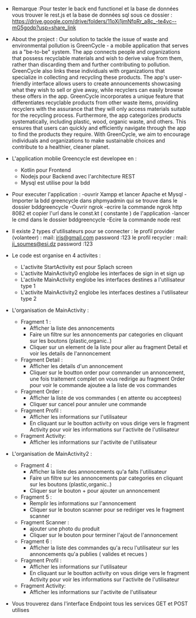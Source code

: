 - Remarque :Pour tester le back end functionel et la base de données vous trouver le rest.js et la base de données sql sous ce dossier : https://drive.google.com/drive/folders/11oXj1jmNfpRr_a8c_-te4vc--mG5godp?usp=share_link

- About the project :
	Our solution to tackle the issue of waste and environmental pollution is GreenCycle - a mobile application that serves as a "be-to-be" system.
	The app connects people and organizations that possess recyclable materials and wish to derive value from them, rather than discarding them and 
	further contributing to pollution. GreenCycle also links these individuals with organizations that specialize in collecting and recycling these products. 
	The app's user-friendly interface allows users to create announcements showcasing what they wish to sell or give away, while recyclers can easily browse
	these offers in the app.
	GreenCycle incorporates a unique feature that differentiates recyclable products from other waste items, providing recyclers with the assurance that 
	they will only access materials suitable for the recycling process. Furthermore, the app categorizes products systematically, including plastic, wood, organic waste,
	and others. This ensures that users can quickly and efficiently navigate through the app to find the products they require. With GreenCycle, we aim to encourage 
	individuals and organizations to make sustainable choices and contribute to a healthier, cleaner planet.

- L'application moblie Greencycle est developee en :
 	- Kotlin pour Frontend 
	- Nodejs pour Backend avec l'architecture REST
	- Mysql est utilise pour la bdd

- Pour executer l'application :
	-ouvrir Xampp et lancer Apache et Mysql
	-Importer la bdd greencycle dans phpmyadmin qui se trouve dans le dossier bddgreencycle
	-Ouvrir ngrok
	-ecrire la commande ngrok http 8082 et copier l'url dans le const.kt ( constante ) de l'application	
	-lancer le cmd dans le dossier bddgreencycle
	-Ecire la commande node rest

- Il existe 2 types d'utilisateurs pour se connecter :
le profil provider (volanteer)  : mail: iris@gmail.com  password :123
le profil recycler : mail: ji_soumes@esi.dz   password :123

- Le code est organise en 4 activites : 
	- L'activite StartActivity est pour Splach screen 
	- L'activite MainActivity0 englobe les interfaces de sign in et sign up
	- L'activite MainActivity englobe les interfaces destines a l'utilisateur type 1
	- L'activite MainActivity2 englobe les interfaces destines a l'utilisateur type 2

- L'organisation de MainActivity :
	- Fragment 1 : 
		- Afficher la liste des annoncements 
		- Faire un filtre sur les annoncements par categories en cliquant sur les boutons (plastic,organic..)
		- Cliquer sur un element de la liste pour aller au fragment Detail et voir les details de l'annoncement
	- Fragment Detail :
		- Afficher les details d'un annoncement
		- Cliquer sur le boutton order pour commander un annoncement, une fois traitement complet on vous redirige au fragment Order pour voir 
                  le commande ajoutee a la liste de vos commandes 
	- Fragment Order :
		- Afficher la liste de vos commandes ( en attente ou acceptees)
		- Cliquer sur cancel pour annuler une commande
	- Fragment Profil :
		- Afficher les informations sur l'utilisateur 
		- En cliquant sur le boutton activity on vous dirige vers le fragment Activity pour voir les informations sur l'activite de l'utilisateur 
	- Fragment Activity:
		- Afficher les informations sur l'activite de l'utilisateur 

- L'organisation de MainActivity2 :
	- Fragment 4 :
		- Afficher la liste des annoncements qu'a faits l'utilisateur
		- Faire un filtre sur les annoncements par categories en cliquant sur les boutons (plastic,organic..)
		- Cliquer sur le bouton + pour ajouter un annoncement
	- Fragment 5 :
		- Remplir les informations sur l'annoncement
		- Cliquer sur le bouton scanner pour se rediriger ves le fragment scanner
	- Fragment Scanner :
		- ajouter une photo du produit 
		- Cliquer sur le bouton pour terminer l'ajout de l'annoncement
	- Fragment 6 :
		- Afficher la liste des commandes qu'a recu l'utilisateur sur les annoncements qu'a publies ( valides et recues )
	- Fragment Profil :
		- Afficher les informations sur l'utilisateur 
		- En cliquant sur le boutton activity on vous dirige vers le fragment Activity pour voir les informations sur l'activite de l'utilisateur 
	- Fragment Activity:
		- Afficher les informations sur l'activite de l'utilisateur 

- Vous trouverez dans l'interface Endpoint tous les services GET et POST utilises
	
